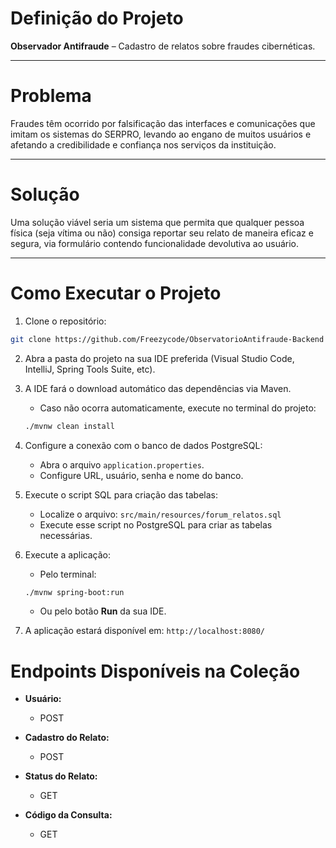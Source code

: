 # Definição do Projeto

**Observador Antifraude** – Cadastro de relatos sobre fraudes cibernéticas.

---

# Problema

Fraudes têm ocorrido por falsificação das interfaces e comunicações que imitam os sistemas do SERPRO, levando ao engano de muitos usuários e afetando a credibilidade e confiança nos serviços da instituição.

---

# Solução

Uma solução viável seria um sistema que permita que qualquer pessoa física (seja vítima ou não) consiga reportar seu relato de maneira eficaz e segura, via formulário contendo funcionalidade devolutiva ao usuário.

---

# Como Executar o Projeto

1. Clone o repositório:

```bash
git clone https://github.com/Freezycode/ObservatorioAntifraude-Backend
```

2. Abra a pasta do projeto na sua IDE preferida (Visual Studio Code, IntelliJ, Spring Tools Suite, etc).

3. A IDE fará o download automático das dependências via Maven.

   * Caso não ocorra automaticamente, execute no terminal do projeto:

   ```bash
   ./mvnw clean install
   ```

4. Configure a conexão com o banco de dados PostgreSQL:

   * Abra o arquivo `application.properties`.
   * Configure URL, usuário, senha e nome do banco.

5. Execute o script SQL para criação das tabelas:

   * Localize o arquivo:
     `src/main/resources/forum_relatos.sql`
   * Execute esse script no PostgreSQL para criar as tabelas necessárias.

6. Execute a aplicação:

   * Pelo terminal:

   ```bash
   ./mvnw spring-boot:run
   ```

   * Ou pelo botão **Run** da sua IDE.

7. A aplicação estará disponível em:
   `http://localhost:8080/`

# Endpoints Disponíveis na Coleção

* **Usuário:**

  * POST

* **Cadastro do Relato:**

  * POST

* **Status do Relato:**

  * GET

* **Código da Consulta:**

  * GET

